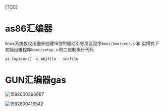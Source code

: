 [TOC]

# as86汇编器

linux系统仅仅用他来创建16位的启动引导扇区程序`boot/bootsect.s` 和 实模式下初始设置程序`boot/setup.s` 的二进制执行代码

```shell
as [options] -o objfile   srcfile
```





# GUN汇编器gas









![1582600396687](C:\Users\landun\AppData\Roaming\Typora\typora-user-images\1582600396687.png)

![1582600416542](C:\Users\landun\AppData\Roaming\Typora\typora-user-images\1582600416542.png)